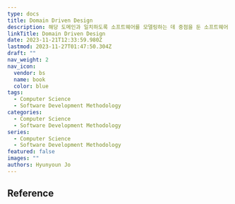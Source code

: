 ```yaml
---
type: docs
title: Domain Driven Design
description: 해당 도메인과 일치하도록 소프트웨어를 모델링하는 데 중점을 둔 소프트웨어 설계 접근 방식
linkTitle: Domain Driven Design
date: 2023-11-21T12:33:59.980Z
lastmod: 2023-11-27T01:47:50.304Z
draft: ""
nav_weight: 2
nav_icon:
  vendor: bs
  name: book
  color: blue
tags:
  - Computer Science
  - Software Development Methodology
categories:
  - Computer Science
  - Software Development Methodology
series:
  - Computer Science
  - Software Development Methodology
featured: false
images: ""
authors: Hyunyoun Jo
---
```


## Reference
